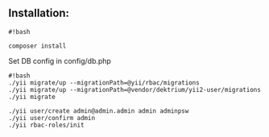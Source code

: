 ## Installation: ##

```
#!bash

composer install
```

Set DB config in config/db.php

```
#!bash
./yii migrate/up --migrationPath=@yii/rbac/migrations
./yii migrate/up --migrationPath=@vendor/dektrium/yii2-user/migrations
./yii migrate

./yii user/create admin@admin.admin admin adminpsw
./yii user/confirm admin
./yii rbac-roles/init
```